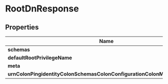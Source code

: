 

# RootDnResponse


## Properties

| Name | Type | Description | Notes |
|------------ | ------------- | ------------- | -------------|
|**schemas** | **List&lt;EnumrootDnSchemaUrn&gt;** |  |  [optional] |
|**defaultRootPrivilegeName** | **List&lt;EnumrootDnDefaultRootPrivilegeNameProp&gt;** |  |  [optional] |
|**meta** | [**MetaMeta**](MetaMeta.md) |  |  [optional] |
|**urnColonPingidentityColonSchemasColonConfigurationColonMessagesColon20** | [**MetaUrnPingidentitySchemasConfigurationMessages20**](MetaUrnPingidentitySchemasConfigurationMessages20.md) |  |  [optional] |



